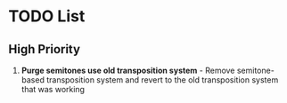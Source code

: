 # TODO List

## High Priority

1. **Purge semitones use old transposition system** - Remove semitone-based transposition system and revert to the old transposition system that was working
